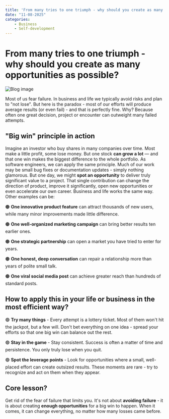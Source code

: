 ```yaml
---
title: 'From many tries to one triumph - why should you create as many opportunities as possible?'
date: "11-08-2025"
categories:
    - Business
    - Self-development
---
```


# From many tries to one triumph - why should you create as many opportunities as possible?

![Blog image](/ro-biznes/blog-ro-biznes-from-many-tries-to-one-triumph.png)

Most of us fear failure. In business and life we typically avoid risks and plan to "not lose". But here is the paradox - most of our efforts will produce average results (or even fail) - and that is perfectly fine. Why? Because often one great decision, project or encounter can outweight many failed attempts.

## "Big win" principle in action

Imagine an investor who buy shares in many companies over time. Most make a little profit, some lose money. But one stock **can grow a lot** — and that one win makes the biggest difference to the whole portfolio. As software engineers, we can apply the same principle. Much of our work may be small bug fixes or documentation updates - simply nothing glamorous. But one day, we might **spot an opportunity** to deliver truly significant value to a project. That single contribution can change the direction of product, improve it significantly, open new opportunities or even accelerate our own career. Business and life works the same way. Other examples can be:

🟠 **One innovative product feature** can attract thousands of new users, while many minor improvements made little difference.

🟠 **One well-organized marketing campaign** can bring better results ten earlier ones.

🟠 **One strategic partnership** can open a market you have tried to enter for years. 

🟠 **One honest, deep conversation** can repair a relationship more than years of polite small talk.

🟠 **One viral social media post** can achieve greater reach than hundreds of standard posts.

## How to apply this in your life or business in the most efficient way?

🟢 **Try many things** - Every attempt is a lottery ticket. Most of them won't hit the jackpot, but a few will. Don't bet everything on one idea - spread your efforts so that one big win can balance out the rest.

🟢 **Stay in the game** - Stay consistent. Success is often a matter of time and persistence. You only truly lose when you quit. 

🟢 **Spot the leverage points** - Look for opportunities where a small, well-placed effort can create outsized results. These moments are rare - try to recognize and act on them when they appear.

## Core lesson?

Get rid of the fear of failure that limits you. It's not about **avoiding failure** - it is about creating **enough opportunities** for a big win to happen. When it comes, it can change everything, no matter how many losses came before.